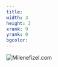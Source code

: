 ```yaml
---
title:
width: 3
height: 2
xrank: 9
yrank: 0
bgcolor:
---
```


![Milenefizel.com](/img/milenefizel.png)